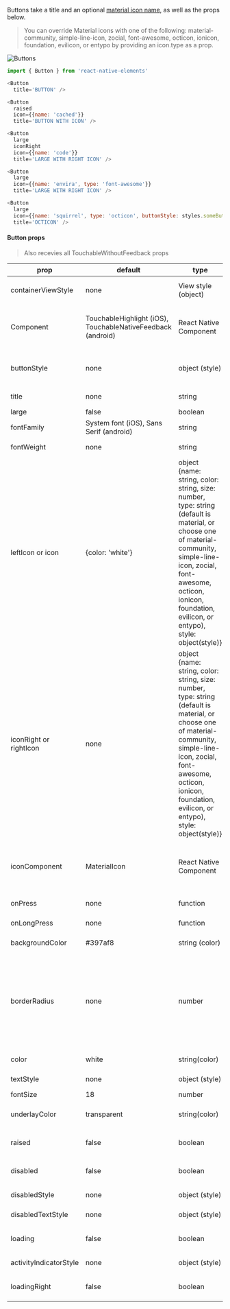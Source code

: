 Buttons take a title and an optional [material icon name](https://design.google.com/icons/), as well as the props below.

> You can override Material icons with one of the following: material-community, simple-line-icon, zocial, font-awesome, octicon, ionicon, foundation, evilicon, or entypo by providing an icon.type as a prop.

![Buttons](http://i.imgur.com/CVf1xbr.png)

```js
import { Button } from 'react-native-elements'

<Button
  title='BUTTON' />

<Button
  raised
  icon={{name: 'cached'}}
  title='BUTTON WITH ICON' />

<Button
  large
  iconRight
  icon={{name: 'code'}}
  title='LARGE WITH RIGHT ICON' />

<Button
  large
  icon={{name: 'envira', type: 'font-awesome'}}
  title='LARGE WITH RIGHT ICON' />

<Button
  large
  icon={{name: 'squirrel', type: 'octicon', buttonStyle: styles.someButtonStyle }}
  title='OCTICON' />

```

#### Button props

> Also recevies all TouchableWithoutFeedback props

| prop | default | type | description |
| ---- | ---- | ----| ---- |
| containerViewStyle | none | View style (object) | styling for Component container |
| Component | TouchableHighlight (iOS), TouchableNativeFeedback (android) | React Native Component | Specify other component such as TouchableOpacity or other (optional) |
| buttonStyle | none | object (style) | add additional styling for button component (optional) |
| title | none | string | button title (required) |
| large | false | boolean | makes button large |
| fontFamily | System font (iOS), Sans Serif (android) | string | specify different font family |
| fontWeight | none | string | specify font weight for title (optional) |
| leftIcon or icon | {color: 'white'} | object {name: string, color: string, size: number, type: string (default is material, or choose one of material-community, simple-line-icon, zocial, font-awesome, octicon, ionicon, foundation, evilicon, or entypo), style: object(style)} | displays a centered icon (when no text) or to the left (with text). (can be used along with rightIcon as well) |
| iconRight or rightIcon | none | object {name: string, color: string, size: number, type: string (default is material, or choose one of material-community, simple-line-icon, zocial, font-awesome, octicon, ionicon, foundation, evilicon, or entypo), style: object(style)} | displays a rightIcon (can be used along with leftIcon as well) |
| iconComponent | MaterialIcon | React Native Component | Specify other icon component instead of default. The component will have all values from the icon prop |
| onPress | none | function | onPress method (required) |
| onLongPress | none | function | onLongPress method (optional) |
| backgroundColor | #397af8 | string (color) | background color of button (optional) |
| borderRadius | none | number | adds border radius to button (optional) (Note: if you set this, don't forget to also set borderRadius to containerViewStyle prop, otherwise unexpected behaviour might occur) |
| color | white | string(color) | font color (optional) |
| textStyle | none | object (style) | text styling (optional)  |
| fontSize | 18 | number | font size (optional)  |
| underlayColor | transparent | string(color) | underlay color for button press (optional)  |
| raised | false | boolean | flag to add raised button styling (optional)  |
| disabled | false | boolean | prop to indicate button is disabled (optional) |
| disabledStyle | none | object (style) | disabled button styling (optional) |
| disabledTextStyle | none | object (style) | text styling (optional)  |
| loading | false | boolean | prop to display a loading spinner (optional) |
| activityIndicatorStyle | none | object (style) | loading spinner styling (optional) |
| loadingRight | false | boolean | display the spinner to the right (optional) |
